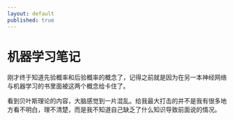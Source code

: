 ```yaml
---
layout: default
published: true
---
```


# 机器学习笔记  

刚才终于知道先验概率和后验概率的概念了，记得之前就是因为在另一本神经网络与机器学习的书里面被这两个概念给卡住了。  

看到贝叶斯理论的内容，大脑感觉到一片混乱。给我最大打击的并不是我有很多地方看不明白，理不清楚，而是我不知道自己缺乏了什么知识导致前面说的情况。